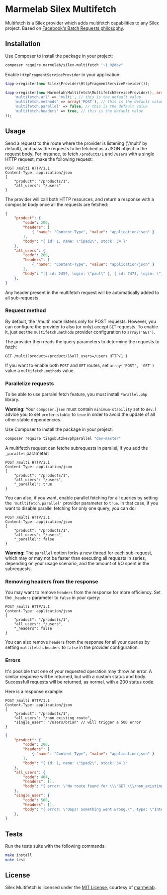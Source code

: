 # Marmelab Silex Multifetch

Multifetch is a Silex provider which adds multifetch capabilities to any Silex project. Based on [Facebook's Batch Requests philosophy](https://developers.facebook.com/docs/graph-api/making-multiple-requests).

## Installation

Use Composer to install the package in your project:

```bash
composer require marmelab/silex-multifetch "~1.0@dev"
```

Enable `HttpFragmentServiceProvider` in your application:

```php
$app->register(new Silex\Provider\HttpFragmentServiceProvider());

$app->register(new Marmelab\Multifetch\MultifetchServiceProvider(), array(
    'multifetch.url' => 'multi', // this is the default value
    'multifetch.methods' => array('POST'), // this is the default value
    'multifetch.parallel' => false, // this is the default value
    'multifetch.headers' => true, // this is the default value
));
```

## Usage

Send a request to the route where the provider is listening ('/multi' by default), and pass the requests to be fetched as a JSON object in the request body. For instance, to fetch `/products/1` and `/users` with a single HTTP request, make the following request:

```
POST /multi HTTP/1.1
Content-Type: application/json
{
    "product": "/products/1",
    "all_users": "/users"
}
```

The provider will call both HTTP resources, and return a response with a composite body once all the requests are fetched:

```json
{ 
    "product": {
        "code": 200,
        "headers": [
            { "name": "Content-Type", "value": "application/json" }
        ],
        "body": "{ id: 1, name: \"ipad2\", stock: 34 }"
    },
    "all_users": {
        "code": 200,
        "headers": [
            { "name": "Content-Type", "value": "application/json" }
        ],
        "body": "[{ id: 2459, login: \"paul\" }, { id: 7473, login: \"joe\" }]"
    },
}
```

Any header present in the multifetch request will be automatically added to all sub-requests.

### Request method

By default, the '/multi' route listens only for POST requests. However, you can configure the provider to also (or only) accept `GET` requests. To enable it, just set the `multifetch.methods` provider configuration to `array('GET')`.

The provider then reads the query parameters to determine the requests to fetch:

```
GET /multi?product=/product/1&all_users=/users HTTP/1.1
```

If you want to enable both `POST` and `GET` routes, set `array('POST', 'GET')` value a `multifetch.methods` value.

### Parallelize requests

To be able to use parralel fetch feature, you must install `Parallel.php` library.

**Warning**: Your `composer.json` must contain `minimum-stability` set to `dev`. I advice you to set `prefer-stable` to `true` in order to avoid the update of all other stable dependencies.

Use Composer to install the package in your project:

```bash
composer require tiagobutzke/phparallel "dev-master"
```

A multifetch request can fetche subrequests in parallel, if you add the `_parallel` parameter:

```
POST /multi HTTP/1.1
Content-Type: application/json
{
    "product": "/products/1",
    "all_users": "/users",
    "_parallel": true
}
```

You can also, if you want, enable parallel fetching for all queries by setting the `'mutltifetch.parallel'` provider parameter to `true`. In that case, if you want to disable parallel fetching for only one query, you can do:

```
POST /multi HTTP/1.1
Content-Type: application/json
{
    "product": "/products/1",
    "all_users": "/users",
    "_parallel": false
}
```

**Warning**: The `parallel` option forks a new thread for each sub-request, which may or may not be faster than executing all requests in series, depending on your usage scenario, and the amount of I/O spent in the subrequests.

### Removing headers from the response

You may want to remove `headers` from the response for more efficiency. Set the `_headers` parameter to `false` in your query:

```
POST /multi HTTP/1.1
Content-Type: application/json
{
    "product": "/products/1",
    "all_users": "/users",
    "_headers": false
}
```

You can also remove `headers` from the response for all your queries by setting `multifetch.headers` to `false` in the provider configuration.

### Errors

It's possible that one of your requested operation may throw an error. A similar response will be returned, but with a custom status and body. Successfull requests will be returned, as normal, with a 200 status code.

Here is a response example:

```
POST /multi HTTP/1.1
Content-Type: application/json
{
    "product": "/products/1",
    "all_users": "/non_existing_route",
    "single_user": "/users/brian" // will trigger a 500 error
}
```

```json
{
    "product": {
        "code": 200,
        "headers": [
            { "name": "Content-Type", "value": "application/json" }
        ],
        "body": "{ id: 1, name: \"ipad2\", stock: 34 }"
    },
    "all_users": {
        "code": 404,
        "headers": [],
        "body": "{ error: \"No route found for \\\"GET \\\/non_existing_route\\\"\", type: \"NotFoundHttpException\" }"
    },
    "single_user": {
        "code": 500,
        "headers": [],
        "body": "{ error: \"Oops! Something went wrong.\", type: \"InternalServerError\" }"
    },
}
```

## Tests

Run the tests suite with the following commands:

```bash
make install
make test
```

## License

Silex Multifetch is licensed under the [MIT License](LICENSE), courtesy of [marmelab](http://marmelab.com).
